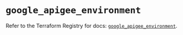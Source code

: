 # `google_apigee_environment`

Refer to the Terraform Registry for docs: [`google_apigee_environment`](https://registry.terraform.io/providers/hashicorp/google/5.29.0/docs/resources/apigee_environment).

